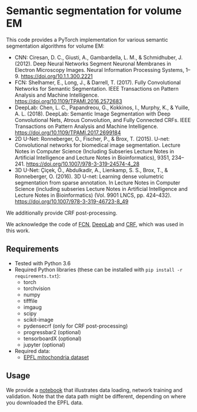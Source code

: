 # Semantic segmentation for volume EM

This code provides a PyTorch implementation for various semantic segmentation algorithms for volume EM: 
- CNN: Ciresan, D. C., Giusti, A., Gambardella, L. M., & Schmidhuber, J. (2012). Deep Neural Networks Segment Neuronal Membranes in Electron Microscopy Images. Neural Information Processing Systems, 1–9. https://doi.org/10.1.1.300.2221
- FCN: Shelhamer, E., Long, J., & Darrell, T. (2017). Fully Convolutional Networks for Semantic Segmentation. IEEE Transactions on Pattern Analysis and Machine Intelligence. https://doi.org/10.1109/TPAMI.2016.2572683
- DeepLab: Chen, L. C., Papandreou, G., Kokkinos, I., Murphy, K., & Yuille, A. L. (2018). DeepLab: Semantic Image Segmentation with Deep Convolutional Nets, Atrous Convolution, and Fully Connected CRFs. IEEE Transactions on Pattern Analysis and Machine Intelligence. https://doi.org/10.1109/TPAMI.2017.2699184
- 2D U-Net: Ronneberger, O., Fischer, P., & Brox, T. (2015). U-net: Convolutional networks for biomedical image segmentation. Lecture Notes in Computer Science (Including Subseries Lecture Notes in Artificial Intelligence and Lecture Notes in Bioinformatics), 9351, 234–241. https://doi.org/10.1007/978-3-319-24574-4_28
- 3D U-Net: Çiçek, Ö., Abdulkadir, A., Lienkamp, S. S., Brox, T., & Ronneberger, O. (2016). 3D U-net: Learning dense volumetric segmentation from sparse annotation. In Lecture Notes in Computer Science (including subseries Lecture Notes in Artificial Intelligence and Lecture Notes in Bioinformatics) (Vol. 9901 LNCS, pp. 424–432). https://doi.org/10.1007/978-3-319-46723-8_49

We additionally provide CRF post-processing. 

We acknowledge the code of [FCN](https://github.com/wkentaro/pytorch-fcn), [DeepLab](https://github.com/kazuto1011/deeplab-pytorch) and [CRF](https://github.com/kmkurn/pytorch-crf), which was used in this work. 

## Requirements
- Tested with Python 3.6
- Required Python libraries (these can be installed with `pip install -r requirements.txt`): 
  - torch
  - torchvision
  - numpy
  - tifffile
  - imgaug
  - scipy
  - scikit-image
  - pydensecrf (only for CRF post-processing)
  - progressbar2 (optional)
  - tensorboardX (optional)
  - jupyter (optional)
- Required data: 
  - [EPFL mitochondria dataset](https://cvlab.epfl.ch/data/data-em/)

## Usage
We provide a [notebook](train/unet.ipynb) that illustrates data loading, network training and validation. Note that the data path might be different, depending on where you downloaded the EPFL data. 
